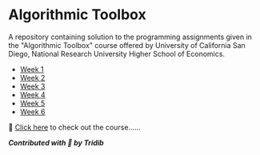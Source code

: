 # Algorithmic Toolbox

A repository containing solution to the programming assignments given in the "Algorithmic Toolbox" course offered by University of California San Diego, National Research University Higher School of Economics.

- [Week 1](https://github.com/tridibsamanta/Algorithmic-Toolbox/tree/master/Week%201)
- [Week 2](https://github.com/tridibsamanta/Algorithmic-Toolbox/tree/master/Week%202)
- [Week 3](https://github.com/tridibsamanta/Algorithmic-Toolbox/tree/master/Week%203)
- [Week 4](https://github.com/tridibsamanta/Algorithmic-Toolbox/tree/master/Week%204)
- [Week 5](https://github.com/tridibsamanta/Algorithmic-Toolbox/tree/master/Week%205)
- [Week 6](https://github.com/tridibsamanta/Algorithmic-Toolbox/tree/master/Week%206)

:link: [Click here](https://www.coursera.org/learn/algorithmic-toolbox) to check out the course......


***Contributed with :blue_heart: by Tridib***
